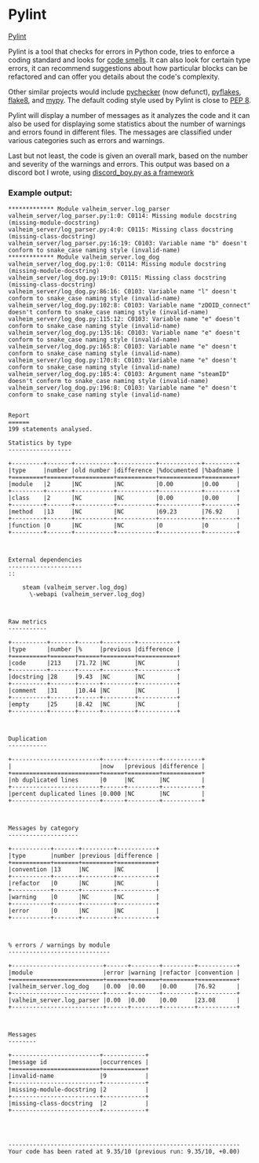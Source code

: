 # Pylint
[Pylint](https://pylint.pycqa.org/en/latest/user_guide/run.html)

Pylint is a tool that checks for errors in Python code, tries to enforce a coding standard and looks for [code smells](https://martinfowler.com/bliki/CodeSmell.html). It can also look for certain type errors, it can recommend suggestions about how particular blocks can be refactored and can offer you details about the code's complexity.

Other similar projects would include [pychecker](http://pychecker.sf.net) (now defunct), [pyflakes](https://github.com/pyflakes/pyflakes), [flake8](https://gitlab.com/pycqa/flake8/), and [mypy](https://github.com/python/mypy). The default coding style used by Pylint is close to [PEP 8](https://www.python.org/dev/peps/pep-0008/).

Pylint will display a number of messages as it analyzes the code and it can also be used for displaying some statistics about the number of warnings and errors found in different files. The messages are classified under various categories such as errors and warnings.

Last but not least, the code is given an overall mark, based on the number and severity of the warnings and errors. This output was based on a discord bot I wrote, using [discord_boy.py as a framework](https://github.com/wchesley/discord_bot.py)

### Example output: 
```
************* Module valheim_server.log_parser
valheim_server/log_parser.py:1:0: C0114: Missing module docstring (missing-module-docstring)
valheim_server/log_parser.py:4:0: C0115: Missing class docstring (missing-class-docstring)
valheim_server/log_parser.py:16:19: C0103: Variable name "b" doesn't conform to snake_case naming style (invalid-name)
************* Module valheim_server.log_dog
valheim_server/log_dog.py:1:0: C0114: Missing module docstring (missing-module-docstring)
valheim_server/log_dog.py:19:0: C0115: Missing class docstring (missing-class-docstring)
valheim_server/log_dog.py:86:16: C0103: Variable name "l" doesn't conform to snake_case naming style (invalid-name)
valheim_server/log_dog.py:102:8: C0103: Variable name "zDOID_connect" doesn't conform to snake_case naming style (invalid-name)
valheim_server/log_dog.py:115:12: C0103: Variable name "e" doesn't conform to snake_case naming style (invalid-name)
valheim_server/log_dog.py:135:16: C0103: Variable name "e" doesn't conform to snake_case naming style (invalid-name)
valheim_server/log_dog.py:165:8: C0103: Variable name "e" doesn't conform to snake_case naming style (invalid-name)
valheim_server/log_dog.py:170:8: C0103: Variable name "e" doesn't conform to snake_case naming style (invalid-name)
valheim_server/log_dog.py:185:4: C0103: Argument name "steamID" doesn't conform to snake_case naming style (invalid-name)
valheim_server/log_dog.py:196:8: C0103: Variable name "e" doesn't conform to snake_case naming style (invalid-name)


Report
======
199 statements analysed.

Statistics by type
------------------

+---------+-------+-----------+-----------+------------+---------+
|type     |number |old number |difference |%documented |%badname |
+=========+=======+===========+===========+============+=========+
|module   |2      |NC         |NC         |0.00        |0.00     |
+---------+-------+-----------+-----------+------------+---------+
|class    |2      |NC         |NC         |0.00        |0.00     |
+---------+-------+-----------+-----------+------------+---------+
|method   |13     |NC         |NC         |69.23       |76.92    |
+---------+-------+-----------+-----------+------------+---------+
|function |0      |NC         |NC         |0           |0        |
+---------+-------+-----------+-----------+------------+---------+



External dependencies
---------------------
::

    steam (valheim_server.log_dog)
      \-webapi (valheim_server.log_dog)



Raw metrics
-----------

+----------+-------+------+---------+-----------+
|type      |number |%     |previous |difference |
+==========+=======+======+=========+===========+
|code      |213    |71.72 |NC       |NC         |
+----------+-------+------+---------+-----------+
|docstring |28     |9.43  |NC       |NC         |
+----------+-------+------+---------+-----------+
|comment   |31     |10.44 |NC       |NC         |
+----------+-------+------+---------+-----------+
|empty     |25     |8.42  |NC       |NC         |
+----------+-------+------+---------+-----------+



Duplication
-----------

+-------------------------+------+---------+-----------+
|                         |now   |previous |difference |
+=========================+======+=========+===========+
|nb duplicated lines      |0     |NC       |NC         |
+-------------------------+------+---------+-----------+
|percent duplicated lines |0.000 |NC       |NC         |
+-------------------------+------+---------+-----------+



Messages by category
--------------------

+-----------+-------+---------+-----------+
|type       |number |previous |difference |
+===========+=======+=========+===========+
|convention |13     |NC       |NC         |
+-----------+-------+---------+-----------+
|refactor   |0      |NC       |NC         |
+-----------+-------+---------+-----------+
|warning    |0      |NC       |NC         |
+-----------+-------+---------+-----------+
|error      |0      |NC       |NC         |
+-----------+-------+---------+-----------+



% errors / warnings by module
-----------------------------

+--------------------------+------+--------+---------+-----------+
|module                    |error |warning |refactor |convention |
+==========================+======+========+=========+===========+
|valheim_server.log_dog    |0.00  |0.00    |0.00     |76.92      |
+--------------------------+------+--------+---------+-----------+
|valheim_server.log_parser |0.00  |0.00    |0.00     |23.08      |
+--------------------------+------+--------+---------+-----------+



Messages
--------

+-------------------------+------------+
|message id               |occurrences |
+=========================+============+
|invalid-name             |9           |
+-------------------------+------------+
|missing-module-docstring |2           |
+-------------------------+------------+
|missing-class-docstring  |2           |
+-------------------------+------------+




------------------------------------------------------------------
Your code has been rated at 9.35/10 (previous run: 9.35/10, +0.00)
```